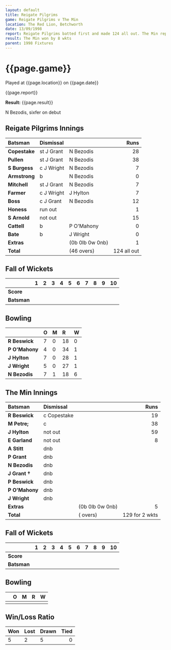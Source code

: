 ```yaml
---
layout: default
title: Reigate Pilgrims
game: Reigate Pilgrims v The Min
location: The Red Lion, Betchworth
date: 13/09/1998
report: Reigate Pilgrims batted first and made 124 all out. The Min replied with 129 for 2 wkts
result: The Min won by 8 wkts
parent: 1998 Fixtures
---
```


# {{page.game}}

Played at {{page.location}} on {{page.date}}

{{page.report}}

**Result:** {{page.result}}

N Bezodis, sixfer on debut

## Reigate Pilgrims Innings

| Batsman | Dismissal |  | Runs |
|:---|:---|---|---:|
| **Copestake** | st J Grant | N Bezodis | 28 |
| **Pullen** | st J Grant | N Bezodis | 38 |
| **S Burgess** | c J Wright | N Bezodis | 7 |
| **Armstrong** | b | N Bezodis | 0 |
| **Mitchell** | st J Grant | N Bezodis| 7 |
| **Farmer** | c J Wright | J Hylton | 7 |
| **Boss** | c J Grant | N Bezodis | 12 |
| **Honess** | run out |  | 1 |
| **S Arnold** | not out |  | 15 |
| **Cattell** | b | P O'Mahony | 0 |
| **Bate** | b | J Wright | 0 |
| **Extras** | | (0b 0lb 0w 0nb) | 1 |
| **Total** | | (46 overs) | 124 all out |

## Fall of Wickets

| | 1 | 2 | 3 | 4 | 5 | 6 | 7 | 8 | 9 | 10 |
|---|:---:|:---:|:---:|:---:|:---:|:---:|:---:|:---:|:---:|:---:|
| **Score** |  |  |  |  |  |  |  |  |  |  |
| **Batsman** |  |  |  |  |  |  |  |  |  |  |

## Bowling

| | O | M | R | W |
|---|:---|:---|:---|:---|
| **R Beswick** | 7 | 0 | 18 | 0 |
| **P O'Mahony** | 4 | 0 | 34 | 1 |
| **J Hylton** | 7 | 0 | 28 | 1 |
| **J Wright** | 5 | 0 | 27 | 1 |
| **N Bezodis** | 7 | 1 | 18 | 6 |

## The Min Innings

| Batsman | Dismissal |  | Runs |
|:---|:---|---|---:|
| **R Beswick** | c Copestake |  | 19 |
| **M Petre;** | c |  | 38 |
| **J Hylton** | not out |  | 59 |
| **E Garland** | not out |  | 8 |
| **A Stitt** | dnb |  |  |
| **P Grant** | dnb |  |  |
| **N Bezodis** | dnb |  |  |
| **J Grant &#8224;** | dnb |  |  |
| **P Beswick** | dnb |  |  |
| **P O'Mahony** | dnb |  |  |
| **J Wright** | dnb |  |  |
| **Extras** | | (0b 0lb 0w 0nb) | 5 |
| **Total** | | ( overs) | 129 for 2 wkts |

## Fall of Wickets

| | 1 | 2 | 3 | 4 | 5 | 6 | 7 | 8 | 9 | 10 |
|---|:---:|:---:|:---:|:---:|:---:|:---:|:---:|:---:|:---:|:---:|
| **Score** |  |  |  |  |  |  |  |  |  |  |
| **Batsman** |  |  |  |  |  |  |  |  |  |  |

## Bowling

| | O | M | R | W |
|---|:---|:---|:---|:---|
| |  |  |  |  |
## Win/Loss Ratio

| Won | Lost | Drawn | Tied |
|:---|:---|:---|---:|
| 5 | 2 | 5 | 0 |